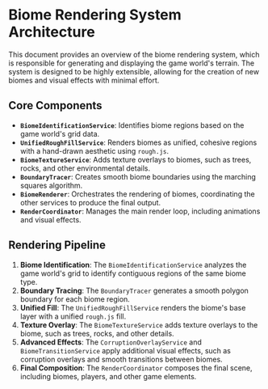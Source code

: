 # Biome Rendering System Architecture

This document provides an overview of the biome rendering system, which is responsible for generating and displaying the game world's terrain. The system is designed to be highly extensible, allowing for the creation of new biomes and visual effects with minimal effort.

## Core Components

- **`BiomeIdentificationService`**: Identifies biome regions based on the game world's grid data.
- **`UnifiedRoughFillService`**: Renders biomes as unified, cohesive regions with a hand-drawn aesthetic using `rough.js`.
- **`BiomeTextureService`**: Adds texture overlays to biomes, such as trees, rocks, and other environmental details.
- **`BoundaryTracer`**: Creates smooth biome boundaries using the marching squares algorithm.
- **`BiomeRenderer`**: Orchestrates the rendering of biomes, coordinating the other services to produce the final output.
- **`RenderCoordinator`**: Manages the main render loop, including animations and visual effects.

## Rendering Pipeline

1. **Biome Identification**: The `BiomeIdentificationService` analyzes the game world's grid to identify contiguous regions of the same biome type.
2. **Boundary Tracing**: The `BoundaryTracer` generates a smooth polygon boundary for each biome region.
3. **Unified Fill**: The `UnifiedRoughFillService` renders the biome's base layer with a unified `rough.js` fill.
4. **Texture Overlay**: The `BiomeTextureService` adds texture overlays to the biome, such as trees, rocks, and other details.
5. **Advanced Effects**: The `CorruptionOverlayService` and `BiomeTransitionService` apply additional visual effects, such as corruption overlays and smooth transitions between biomes.
6. **Final Composition**: The `RenderCoordinator` composes the final scene, including biomes, players, and other game elements.